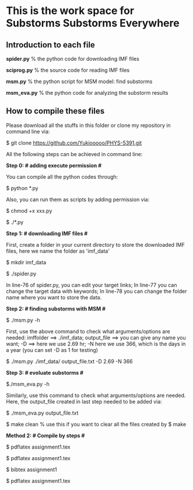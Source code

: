 # This is the work space for Substorms Substorms Everywhere

## Introduction to each file
**spider.py** % the python code for downloading IMF files

**sciprog.py** % the source code for reading IMF files

**msm.py** % the python script for MSM model: find substorms

**msm_eva.py** % the python code for analyzing the substorm results


## How to compile these files
Please download all the stuffs in this folder or clone my repository in command line via: 

$ git clone https://github.com/Yukiooooo/PHYS-5391.git

All the following steps can be achieved in command line:

__Step 0: # adding execute permission #__

You can compile all the python codes through: 

$ python *.py

Also, you can run them as scripts by adding permission via:

$ chmod +x xxx.py

$ ./*.py

__Step 1: # downloading IMF files #__

First, create a folder in your current directory to store the downloaded IMF files, here we name the folder as 'imf_data'

$ mkdir imf_data

$ ./spider.py

In line-76 of spider.py, you can edit your target links; In line-77 you can change the target data with keywords; In line-78 
you can change the folder name where you want to store the data. 


__Step 2: # finding substorms with MSM #__

$ ./msm.py -h

First, use the above command to check what arguments/options are needed: imffolder ==> ./imf_data; output_file ==> you can
give any name you want; -D ==> here we use 2.69 hr; -N here we use 366, which is the days in a year (you can set -D as 1 for testing)

$ ./msm.py ./imf_data/ output_file.txt -D 2.69 -N 366

__Step 3: # evoluate substorms #__

$./msm_eva.py -h

Similarly, use this command to check what arguments/options are needed. Here, the output_file created in last step needed to be added via:

$ ./msm_eva.py output_file.txt 









$ make clean % use this if you want to clear all the files created by $ make

__Method 2: # Compile by steps #__

$ pdflatex assignment1.tex

$ pdflatex assignment1.tex

$ bibtex assignment1 

$ pdflatex assignment1.tex
